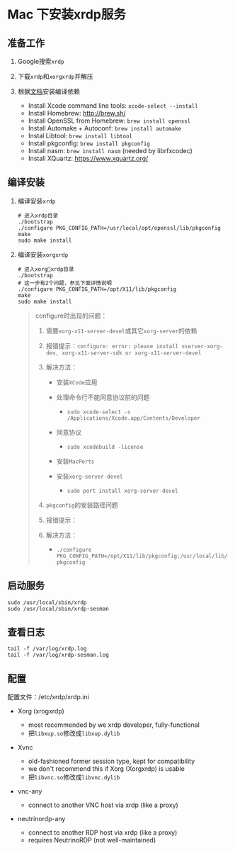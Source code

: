 # Mac 下安装xrdp服务

## 准备工作

1. Google搜索`xrdp`

2. 下载`xrdp`和`xorgxrdp`并解压

3. 根据[文档](https://github.com/neutrinolabs/xrdp/wiki/Building-on-OSX-(not-official))安装编译依赖
   
   - Install Xcode command line tools: `xcode-select --install`
   - Install Homebrew: http://brew.sh/
   - Install OpenSSL from Homebrew: `brew install openssl`
   - Install Automake + Autoconf: `brew install automake`
   - Instal Libtool: `brew install libtool`
   - Install pkgconfig: `brew install pkgconfig`
   - Install nasm: `brew install nasm` (needed by librfxcodec)
   - Install XQuartz: https://www.xquartz.org/

## 编译安装

1. 编译安装`xrdp`
   
   ```shell
   # 进入xrdp目录
   ./bootstrap
   ./configure PKG_CONFIG_PATH=/usr/local/opt/openssl/lib/pkgconfig
   make
   sudo make install
   ```

2. 编译安装`xorgxrdp`
   
   ```shell
   # 进入xorgxrdp目录
   ./bootstrap
   # 这一步有2个问题，参见下面详情说明
   ./configure PKG_CONFIG_PATH=/opt/X11/lib/pkgconfig
   make
   sudo make install
   ```
   
   > configure时出现的问题：
   > 
   > 1. 需要`xorg-x11-server-devel`或其它`xorg-server`的依赖
   > 
   > 2. 报错提示：`configure: error: please install xserver-xorg-dev, xorg-x11-server-sdk or xorg-x11-server-devel`
   > 
   > 3. 解决方法：
   >    
   >    - 安装`XCode`应用
   >    
   >    - 处理命令行不能同意协议前的问题
   >      
   >      - `sudo xcode-select -s /Applications/Xcode.app/Contents/Developer`
   >    
   >    - 同意协议
   >      
   >      - `sudo xcodebuild -license`
   >    
   >    - 安装`MacPorts`
   >    
   >    - 安装`xorg-server-devel`
   >      
   >      - `sudo port install xorg-server-devel`
   > 
   > 4. `pkgconfig`的安装路径问题
   > 
   > 5. 报错提示：
   > 
   > 6. 解决方法：
   >    
   >    - `./configure PKG_CONFIG_PATH=/opt/X11/lib/pkgconfig:/usr/local/lib/pkgconfig`

## 启动服务

```shell
sudo /usr/local/sbin/xrdp
sudo /usr/local/sbin/xrdp-sesman
```

## 查看日志

```shell
tail -f /var/log/xrdp.log
tail -f /var/log/xrdp-sesman.log
```

## 配置

配置文件：/etc/xrdp/xrdp.ini

- Xorg (xrogxrdp)
  
  - most recommended by we xrdp developer, fully-functional
  - 把`libxup.so`修改成`libxup.dylib`

- Xvnc
  
  - old-fashioned former session type, kept for compatibility
  - we don't recommend this if Xorg (Xorgxrdp) is usable
  - 把`libvnc.so`修改成`libvnc.dylib`

- vnc-any
  
  - connect to another VNC host via xrdp (like a proxy)

- neutrinordp-any
  
  - connect to another RDP host via xrdp (like a proxy)
  - requires NeutrinoRDP (not well-maintained)
